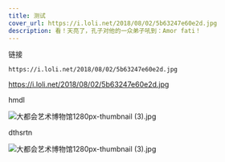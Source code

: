 ```yaml
---
title: 测试
cover_url: https://i.loli.net/2018/08/02/5b63247e60e2d.jpg
description: 看！天亮了，孔子对他的一众弟子吼到：Amor fati！
---
```




链接

```
https://i.loli.net/2018/08/02/5b63247e60e2d.jpg
```

https://i.loli.net/2018/08/02/5b63247e60e2d.jpg

hmdl

<img src="https://i.loli.net/2018/08/02/5b63247e60e2d.jpg" alt="大都会艺术博物馆1280px-thumbnail (3).jpg" title="大都会艺术博物馆1280px-thumbnail (3).jpg" />





dthsrtn

![大都会艺术博物馆1280px-thumbnail (3).jpg](https://i.loli.net/2018/08/02/5b63247e60e2d.jpg)
